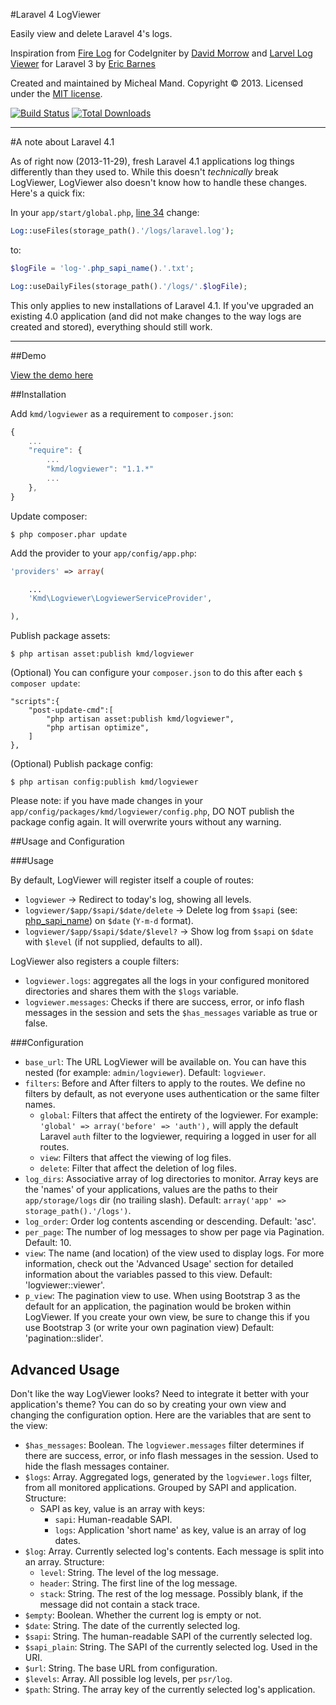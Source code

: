 #Laravel 4 LogViewer

Easily view and delete Laravel 4's logs.

Inspiration from [Fire Log](https://github.com/dperrymorrow/Fire-Log) for CodeIgniter by [David Morrow](https://github.com/dperrymorrow) and [Larvel Log Viewer](https://github.com/ericbarnes/Laravel-Log-Viewer) for Laravel 3 by [Eric Barnes](https://github.com/ericbarnes)

Created and maintained by Micheal Mand. Copyright &copy; 2013. Licensed under the [MIT license](LICENSE.md).

[![Build Status](https://travis-ci.org/mikemand/logviewer.png?branch=master)](https://travis-ci.org/mikemand/logviewer) [![Total Downloads](https://poser.pugx.org/kmd/logviewer/downloads.png)](https://packagist.org/packages/kmd/logviewer)

---------

#A note about Laravel 4.1

As of right now (2013-11-29), fresh Laravel 4.1 applications log things differently than they used to. While this doesn't *technically* break LogViewer, LogViewer also doesn't know how to handle these changes. Here's a quick fix:

In your `app/start/global.php`, [line 34](https://github.com/laravel/laravel/blob/develop/app/start/global.php#L34) change:

```php
Log::useFiles(storage_path().'/logs/laravel.log');
```

to:

```php
$logFile = 'log-'.php_sapi_name().'.txt';

Log::useDailyFiles(storage_path().'/logs/'.$logFile);
```

This only applies to new installations of Laravel 4.1. If you've upgraded an existing 4.0 application (and did not make changes to the way logs are created and stored), everything should still work.

---------

##Demo

[View the demo here](http://logviewer.kmdwebdesigns.com/logviewer)

##Installation

Add `kmd/logviewer` as a requirement to `composer.json`:

```javascript
{
    ...
    "require": {
        ...
        "kmd/logviewer": "1.1.*"
        ...
    },
}
```

Update composer:

```
$ php composer.phar update
```

Add the provider to your `app/config/app.php`:

```php
'providers' => array(

    ...
    'Kmd\Logviewer\LogviewerServiceProvider',

),
```

Publish package assets:

```
$ php artisan asset:publish kmd/logviewer
```

(Optional) You can configure your `composer.json` to do this after each `$ composer update`:

```
"scripts":{
    "post-update-cmd":[
        "php artisan asset:publish kmd/logviewer",
        "php artisan optimize",
    ]
},
```

(Optional) Publish package config:

```
$ php artisan config:publish kmd/logviewer
```

Please note: if you have made changes in your `app/config/packages/kmd/logviewer/config.php`, DO NOT publish the package config again. It will overwrite yours without any warning.

##Usage and Configuration

###Usage

By default, LogViewer will register itself a couple of routes:

 * `logviewer` -> Redirect to today's log, showing all levels.
 * `logviewer/$app/$sapi/$date/delete` -> Delete log from `$sapi` (see: [php\_sapi\_name](http://php.net/manual/en/function.php-sapi-name.php)) on `$date` (`Y-m-d` format).
 * `logviewer/$app/$sapi/$date/$level?` -> Show log from `$sapi` on `$date` with `$level` (if not supplied, defaults to all).

LogViewer also registers a couple filters: 

 * `logviewer.logs`: aggregates all the logs in your configured monitored directories and shares them with the `$logs` variable.
 * `logviewer.messages`: Checks if there are success, error, or info flash messages in the session and sets the `$has_messages` variable as true or false.

###Configuration

 * `base_url`: The URL LogViewer will be available on. You can have this nested (for example: `admin/logviewer`). Default: `logviewer`.
 * `filters`: Before and After filters to apply to the routes. We define no filters by default, as not everyone uses authentication or the same filter names.
   * `global`: Filters that affect the entirety of the logviewer. For example: `'global' => array('before' => 'auth'),` will apply the default Laravel `auth` filter to the logviewer, requiring a logged in user for all routes.
   * `view`: Filters that affect the viewing of log files.
   * `delete`: Filter that affect the deletion of log files.
 * `log_dirs`: Associative array of log directories to monitor. Array keys are the 'names' of your applications, values are the paths to their `app/storage/logs` dir (no trailing slash). Default: `array('app' => storage_path().'/logs')`.
 * `log_order`: Order log contents ascending or descending. Default: 'asc'.
 * `per_page`: The number of log messages to show per page via Pagination. Default: 10.
 * `view`: The name (and location) of the view used to display logs. For more information, check out the 'Advanced Usage' section for detailed information about the variables passed to this view. Default: 'logviewer::viewer'.
 * `p_view`: The pagination view to use. When using Bootstrap 3 as the default for an application, the pagination would be broken within LogViewer. If you create your own view, be sure to change this if you use Bootstrap 3 (or write your own pagination view) Default: 'pagination::slider'.

## Advanced Usage

Don't like the way LogViewer looks? Need to integrate it better with your application's theme? You can do so by creating your own view and changing the configuration option. Here are the variables that are sent to the view:

 * `$has_messages`: Boolean. The `logviewer.messages` filter determines if there are success, error, or info flash messages in the session. Used to hide the flash messages container.
 * `$logs`: Array. Aggregated logs, generated by the `logviewer.logs` filter, from all monitored applications. Grouped by SAPI and application. Structure:
   * SAPI as key, value is an array with keys:
     * `sapi`: Human-readable SAPI.
     * `logs`: Application 'short name' as key, value is an array of log dates.
 * `$log`: Array. Currently selected log's contents. Each message is split into an array. Structure:
   * `level`: String. The level of the log message.
   * `header`: String. The first line of the log message.
   * `stack`: String. The rest of the log message. Possibly blank, if the message did not contain a stack trace.
 * `$empty`: Boolean. Whether the current log is empty or not.
 * `$date`: String. The date of the currently selected log.
 * `$sapi`: String. The human-readable SAPI of the currently selected log.
 * `$sapi_plain`: String. The SAPI of the currently selected log. Used in the URI.
 * `$url`: String. The base URL from configuration.
 * `$levels`: Array. All possible log levels, per `psr/log`.
 * `$path`: String. The array key of the currently selected log's application.
